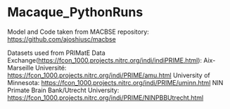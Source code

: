 # Macaque_PythonRuns
Model and Code taken from MACBSE repository: https://github.com/ajoshiusc/macbse

Datasets used from PRIMatE Data Exchange(https://fcon_1000.projects.nitrc.org/indi/indiPRIME.html):
Aix-Marseille Université: https://fcon_1000.projects.nitrc.org/indi/PRIME/amu.html
University of Minnesota: https://fcon_1000.projects.nitrc.org/indi/PRIME/uminn.html
NIN Primate Brain Bank/Utrecht University: https://fcon_1000.projects.nitrc.org/indi/PRIME/NINPBBUtrecht.html
